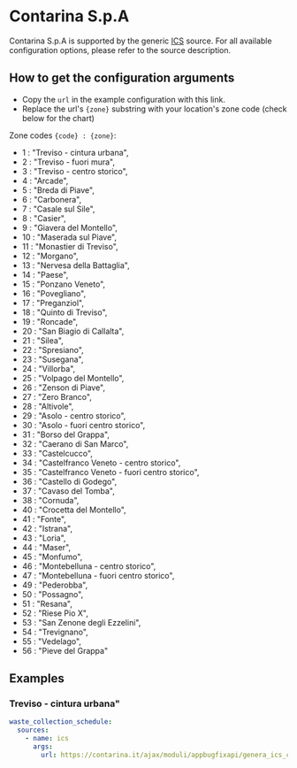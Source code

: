 # Contarina S.p.A

Contarina S.p.A is supported by the generic [ICS](/doc/source/ics.md) source. For all available configuration options, please refer to the source description.


## How to get the configuration arguments

- Copy the `url` in the example configuration with this link.
- Replace the url's `{zone}` substring with your location's zone code (check below for the chart)

Zone codes `{code} : {zone}`:
  - 1 : "Treviso - cintura urbana",
  - 2 : "Treviso - fuori mura",
  - 3 : "Treviso - centro storico",
  - 4 : "Arcade",
  - 5 : "Breda di Piave",
  - 6 : "Carbonera",
  - 7 : "Casale sul Sile",
  - 8 : "Casier",
  - 9 : "Giavera del Montello",
  - 10 : "Maserada sul Piave",
  - 11 : "Monastier di Treviso",
  - 12 : "Morgano",
  - 13 : "Nervesa della Battaglia",
  - 14 : "Paese",
  - 15 : "Ponzano Veneto",
  - 16 : "Povegliano",
  - 17 : "Preganziol",
  - 18 : "Quinto di Treviso",
  - 19 : "Roncade",
  - 20 : "San Biagio di Callalta",
  - 21 : "Silea",
  - 22 : "Spresiano",
  - 23 : "Susegana",
  - 24 : "Villorba",
  - 25 : "Volpago del Montello",
  - 26 : "Zenson di Piave",
  - 27 : "Zero Branco",
  - 28 : "Altivole",
  - 29 : "Asolo - centro storico",
  - 30 : "Asolo - fuori centro storico",
  - 31 : "Borso del Grappa",
  - 32 : "Caerano di San Marco",
  - 33 : "Castelcucco",
  - 34 : "Castelfranco Veneto - centro storico",
  - 35 : "Castelfranco Veneto - fuori centro storico",
  - 36 : "Castello di Godego",
  - 37 : "Cavaso del Tomba",
  - 38 : "Cornuda",
  - 40 : "Crocetta del Montello",
  - 41 : "Fonte",
  - 42 : "Istrana",
  - 43 : "Loria",
  - 44 : "Maser",
  - 45 : "Monfumo",
  - 46 : "Montebelluna - centro storico",
  - 47 : "Montebelluna - fuori centro storico",
  - 49 : "Pederobba",
  - 50 : "Possagno",
  - 51 : "Resana",
  - 52 : "Riese Pio X",
  - 53 : "San Zenone degli Ezzelini",
  - 54 : "Trevignano",
  - 55 : "Vedelago",
  - 56 : "Pieve del Grappa"

## Examples

### Treviso - cintura urbana"

```yaml
waste_collection_schedule:
  sources:
    - name: ics
      args:
        url: https://contarina.it/ajax/moduli/appbugfixapi/genera_ics_calendari?id_zona=1
```
